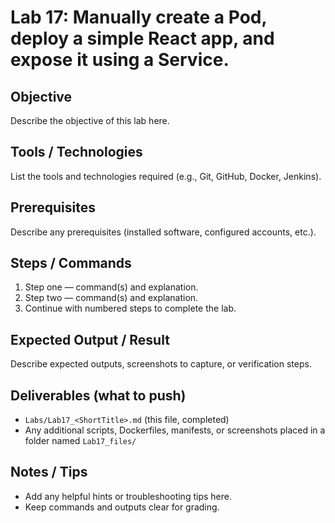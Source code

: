 # Lab 17: Manually create a Pod, deploy a simple React app, and expose it using a Service.

## Objective
Describe the objective of this lab here.

## Tools / Technologies
List the tools and technologies required (e.g., Git, GitHub, Docker, Jenkins).

## Prerequisites
Describe any prerequisites (installed software, configured accounts, etc.).

## Steps / Commands
1. Step one — command(s) and explanation.
2. Step two — command(s) and explanation.
3. Continue with numbered steps to complete the lab.

## Expected Output / Result
Describe expected outputs, screenshots to capture, or verification steps.

## Deliverables (what to push)
- `Labs/Lab17_<ShortTitle>.md` (this file, completed)
- Any additional scripts, Dockerfiles, manifests, or screenshots placed in a folder named `Lab17_files/`

## Notes / Tips
- Add any helpful hints or troubleshooting tips here.
- Keep commands and outputs clear for grading.

